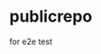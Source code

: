 # publicrepo
for e2e test



















































































































































































































































































































































































































































































































































































































































































































































































































































































































































































































































































































































































































































































































































































































































































































































































































































































































































































































































































































































































































































































































































































































































































































































































































































































































































































































































































































































































































































































































































































































































































































































































































































































































































































































































































































































































































































































































